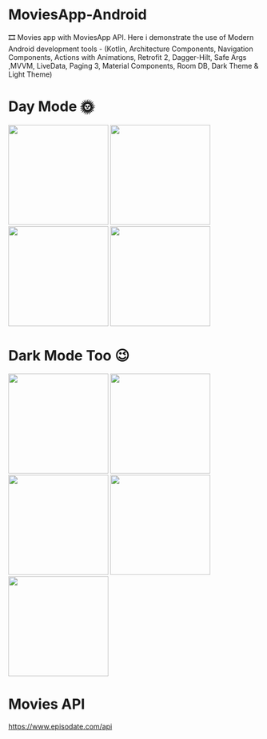# MoviesApp-Android

🎞 Movies app with MoviesApp API. Here i demonstrate the use of Modern Android 
development tools - (Kotlin, Architecture Components,
Navigation Components,
Actions with Animations, Retrofit 2,
Dagger-Hilt, Safe Args ,MVVM,
LiveData, Paging 3,
Material Components, Room DB,
Dark Theme & Light Theme)

# Day Mode 🌞

<img src="https://user-images.githubusercontent.com/25154589/119812745-18b29d80-bf06-11eb-9742-f7a4067707ec.png" width="200" />

<img src="https://user-images.githubusercontent.com/25154589/120212674-e67ba580-c24f-11eb-9a07-8c1f65c293db.png" width="200" />

<img src="(https://user-images.githubusercontent.com/25154589/120306143-2d6ca800-c2ef-11eb-907f-63674d82ee8b.png" width="200" />

<img src="https://user-images.githubusercontent.com/25154589/120212779-0743fb00-c250-11eb-9c55-b6f22ce1f245.png" width="200" />


# Dark Mode Too 😉

<img src="https://user-images.githubusercontent.com/25154589/119813053-73e49000-bf06-11eb-972c-ce15d42f7896.png" width="200" />

<img src="https://user-images.githubusercontent.com/25154589/120212850-23e03300-c250-11eb-9c71-1adc89a7de33.png" width="200" />

<img src="https://user-images.githubusercontent.com/25154589/120305969-ff876380-c2ee-11eb-81b2-02f575a8a5a6.png" width="200" />

<img src="https://user-images.githubusercontent.com/25154589/120212939-45d9b580-c250-11eb-8744-a39b767b6a4d.png" width="200" />

<img src="https://user-images.githubusercontent.com/25154589/120213163-86393380-c250-11eb-8302-31eb4a7ac5d9.png" width="200" />


# Movies API

https://www.episodate.com/api


